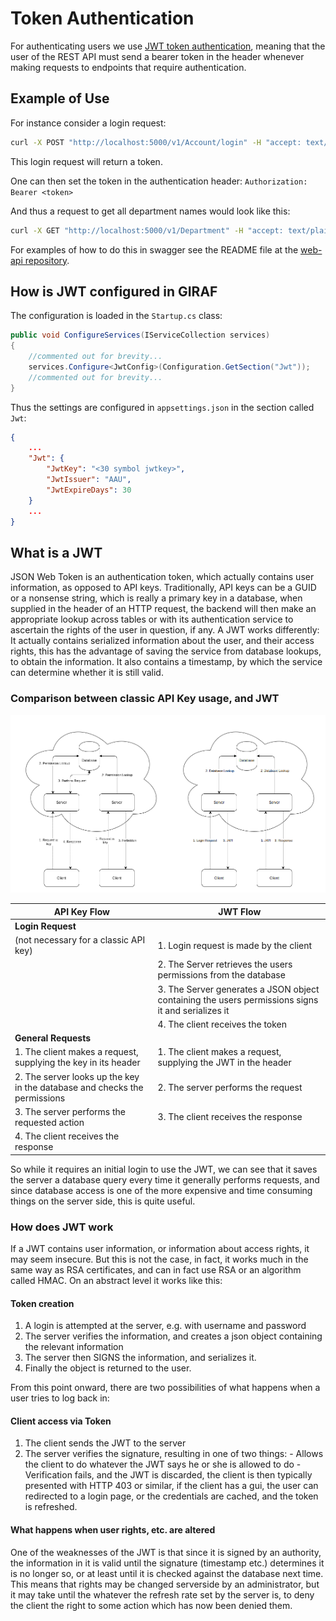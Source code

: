 # Token Authentication

For authenticating users we use [JWT token authentication](https://jwt.io), meaning
that the user of the REST API must send a bearer token in the header whenever making
requests to endpoints that require authentication.

## Example of Use

For instance consider a login request:

```bash
curl -X POST "http://localhost:5000/v1/Account/login" -H "accept: text/plain" -H "Content-Type: application/json-patch+json" -d "{ \"username\": \"<yourUserName>\", \"password\": \"<youPassword>\"}"
```

This login request will return a token.

One can then set the token in the authentication header: ```Authorization: Bearer <token>```

And thus a request to get all department names would look like this:

```bash
curl -X GET "http://localhost:5000/v1/Department" -H "accept: text/plain" -H "Authorization: Bearer <token>"
```

For examples of how to do this in swagger see the README file at the
[web-api repository](https://github.com/aau-giraf/web-api).

## How is JWT configured in GIRAF

The configuration is loaded in the `Startup.cs` class:

```csharp
public void ConfigureServices(IServiceCollection services)
{
    //commented out for brevity...
    services.Configure<JwtConfig>(Configuration.GetSection("Jwt"));
    //commented out for brevity...
}
```

Thus the settings are configured in `appsettings.json` in the section called `Jwt`:

```json
{
    ...
    "Jwt": {
        "JwtKey": "<30 symbol jwtkey>",
        "JwtIssuer": "AAU",
        "JwtExpireDays": 30
    }
    ...
}
```


## What is a JWT

JSON Web Token is an authentication token, which actually contains user information,
as opposed to API keys. Traditionally, API keys can be a GUID or a nonsense string,
which is really a primary key in a database, when supplied in the header of an
HTTP request, the backend will then make an appropriate lookup across tables or
with its authentication service to ascertain the rights of the user in question,
if any. A JWT works differently: It actually contains serialized information about
the user, and their access rights, this has the advantage of saving the service
from database lookups, to obtain the information. It also contains a timestamp,
by which the service can determine whether it is still valid.

### Comparison between classic API Key usage, and JWT

<div style="display:flex;">
    <a href="../../images/classic_api_key.png" target="_blank">
        <img alt="A diagram showing a successful request, and a 403 using classic 
API Keys" src="../../images/classic_api_key.png">
    </a>
    <a href="../../images/jwt_api.png" target="_blank">
        <img alt="A diagram showing the JWT being obtained by the client and it
being used in a request" src="../../images/jwt_api.png">
    </a>
</div>

| API Key Flow | JWT Flow |
|---|---|
| **Login Request** | |
| (not necessary for a classic API key) | 1. Login request is made by the client |
| | 2. The Server retrieves the users permissions from the database|
| | 3. The Server generates a JSON object containing the users permissions signs it and serializes it|
| | 4. The client receives the token |
| **General Requests** | |
| 1. The client makes a request, supplying the key in its header | 1. The client makes a request, supplying the JWT in the header |
| 2. The server looks up the key in the database and checks the permissions| 2. The server performs the request |
| 3. The server performs the requested action | 3. The client receives the response |
| 4. The client receives the response | |

So while it requires an initial login to use the JWT, we can see that it saves
the server a database query every time it generally performs requests, and since
database access is one of the more expensive and time consuming things on the server
side, this is quite useful.


### How does JWT work

If a JWT contains user information, or information about access rights, it may
seem insecure. But this is not the case, in fact, it works much in the same way
as RSA certificates, and can in fact use RSA or an algorithm called HMAC. On an
abstract level it works like this:

#### Token creation

  1. A login is attempted at the server, e.g. with username and password
  1. The server verifies the information, and creates a json object containing
     the relevant information
  1. The server then SIGNS the information, and serializes it.
  1. Finally the object is returned to the user.

From this point onward, there are two possibilities of what happens when a user
tries to log back in:

#### Client access via Token

  1. The client sends the JWT to the server
  1. The server verifies the signature, resulting in one of two things:
    - Allows the client to do whatever the JWT says he or she is allowed to do
    - Verification fails, and the JWT is discarded, the client is then typically
      presented with HTTP 403 or similar, if the client has a gui, the user can
      redirected to a login page, or the credentials are cached, and the token is refreshed.

#### What happens when user rights, etc. are altered

One of the weaknesses of the JWT is that since it is signed by an authority, the
information in it is valid until the signature (timestamp etc.) determines it is
no longer so, or at least until it is checked against the database next time.
This means that rights may be changed serverside by an administrator, but it may
take until the whatever the refresh rate set by the server is, to deny the client
the right to some action which has now been denied them.
